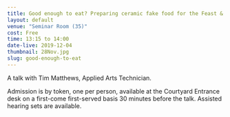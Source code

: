 ```yaml
---
title: Good enough to eat? Preparing ceramic fake food for the Feast & Fast exhibition
layout: default
venue: "Seminar Room (35)"
cost: Free
time: 13:15 to 14:00
date-live: 2019-12-04
thumbnail: 28Nov.jpg
slug: good-enough-to-eat
---
```

A talk with Tim Matthews, Applied Arts Technician.

Admission is by token, one per person, available at the Courtyard Entrance desk on a first-come first-served basis 30 minutes before the talk. Assisted hearing sets are available.
